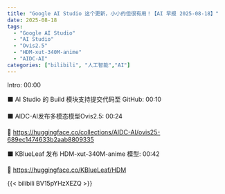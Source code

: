 ```yaml
---
title: "Google AI Studio 这个更新，小小的但很有用！【AI 早报 2025-08-18】"
date: 2025-08-18
tags:
  - "Google AI Studio"
  - "AI Studio"
  - "Ovis2.5"
  - "HDM-xut-340M-anime"
  - "AIDC-AI"
categories: ["bilibili", "人工智能","AI"]
---
```


Intro: 00:00

⬛️ AI Studio 的 Build 模块支持提交代码至 GitHub: 00:10

⬛️ AIDC-AI发布多模态模型Ovis2.5: 00:24

🔗 https://huggingface.co/collections/AIDC-AI/ovis25-689ec1474633b2aab8809335

⬛️ KBlueLeaf 发布 HDM-xut-340M-anime 模型: 00:42

🔗 https://huggingface.co/KBlueLeaf/HDM

{{< bilibili BV15pYHzXEZQ >}}